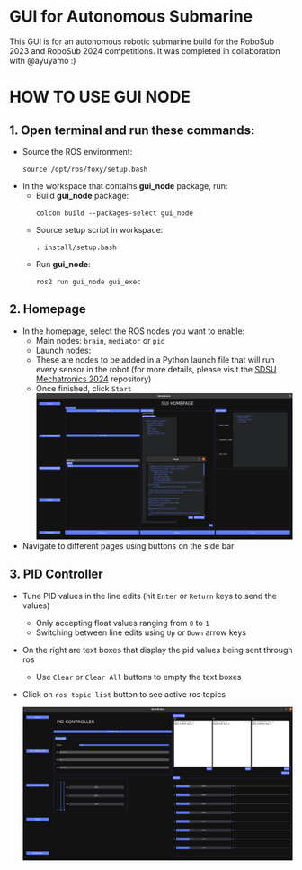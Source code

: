 # GUI for Autonomous Submarine
This GUI is for an autonomous robotic submarine build for the RoboSub 2023 and RoboSub 2024 competitions. It was completed in collaboration with @ayuyamo :)

# HOW TO USE GUI NODE 

## 1. Open terminal and run these commands:
   - Source the ROS environment:
     ```
     source /opt/ros/foxy/setup.bash
     ```
   - In the workspace that contains **gui_node** package, run:
     - Build **gui_node** package:
       ```
       colcon build --packages-select gui_node
       ```
     - Source setup script in workspace:
        ```
       . install/setup.bash
        ```
     - Run **gui_node**:
       ```
       ros2 run gui_node gui_exec
       ```
## 2. Homepage
* In the homepage, select the ROS nodes you want to enable:
  -  Main nodes: `brain`, `mediator` or `pid`
  -  Launch nodes:
    - These are nodes to be added in a Python launch file that will run every sensor in the robot (for more details, please visit the [SDSU Mechatronics 2024](https://github.com/Mechatronics-SDSU/Mechatronics-2024) repository)
  -  Once finished, click `Start`
    ![gui_homepage.png](https://github.com/ayuyamo/Projects/blob/71d43e601fdd928d1c1d273c384c35838d894f85/gui_node/images/gui_homepage.png)
* Navigate to different pages using buttons on the side bar
## 3. PID Controller
 - Tune PID values in the line edits (hit `Enter` or `Return` keys to send the values)
    - Only accepting float values ranging from `0` to `1`
    - Switching between line edits using `Up` or `Down` arrow keys
 - On the right are text boxes that display the pid values being sent through ros
    - Use `Clear` or `Clear All` buttons to empty the text boxes
 - Click on `ros topic list` button to see active ros topics
   
   ![gui_pid_controller.png](https://github.com/ayuyamo/Projects/blob/71d43e601fdd928d1c1d273c384c35838d894f85/gui_node/images/gui_pid_controller.png)
